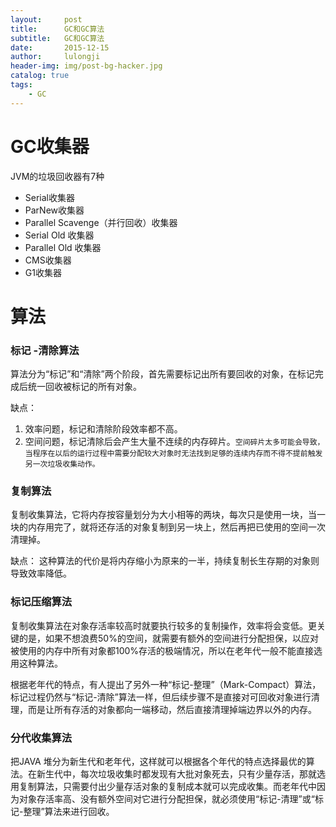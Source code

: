 ```yaml
---
layout:     post
title:      GC和GC算法
subtitle:   GC和GC算法
date:       2015-12-15
author:     lulongji
header-img: img/post-bg-hacker.jpg
catalog: true
tags:
    - GC
---
```


# GC收集器
JVM的垃圾回收器有7种

- Serial收集器
- ParNew收集器
- Parallel Scavenge（并行回收）收集器
- Serial Old 收集器
- Parallel Old 收集器
- CMS收集器
- G1收集器


# 算法

### 标记 -清除算法
算法分为“标记”和“清除”两个阶段，首先需要标记出所有要回收的对象，在标记完成后统一回收被标记的所有对象。

缺点： 

1. 效率问题，标记和清除阶段效率都不高。
2. 空间问题，标记清除后会产生大量不连续的内存碎片。```空间碎片太多可能会导致，当程序在以后的运行过程中需要分配较大对象时无法找到足够的连续内存而不得不提前触发另一次垃圾收集动作。```

### 复制算法

复制收集算法，它将内存按容量划分为大小相等的两块，每次只是使用一块，当一块的内存用完了，就将还存活的对象复制到另一块上，然后再把已使用的空间一次清理掉。

缺点： 这种算法的代价是将内存缩小为原来的一半，持续复制长生存期的对象则导致效率降低。

### 标记压缩算法

复制收集算法在对象存活率较高时就要执行较多的复制操作，效率将会变低。更关键的是，如果不想浪费50%的空间，就需要有额外的空间进行分配担保，以应对被使用的内存中所有对象都100%存活的极端情况，所以在老年代一般不能直接选用这种算法。

根据老年代的特点，有人提出了另外一种“标记-整理”（Mark-Compact）算法，标记过程仍然与“标记-清除”算法一样，但后续步骤不是直接对可回收对象进行清理，而是让所有存活的对象都向一端移动，然后直接清理掉端边界以外的内存。

### 分代收集算法

把JAVA 堆分为新生代和老年代，这样就可以根据各个年代的特点选择最优的算法。在新生代中，每次垃圾收集时都发现有大批对象死去，只有少量存活，那就选用复制算法，只需要付出少量存活对象的复制成本就可以完成收集。而老年代中因为对象存活率高、没有额外空间对它进行分配担保，就必须使用“标记-清理”或“标记-整理”算法来进行回收。


